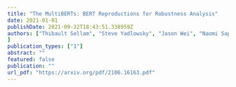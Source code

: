 ```yaml
---
title: "The MultiBERTs: BERT Reproductions for Robustness Analysis"
date: 2021-01-01
publishDate: 2021-09-32T18:43:51.338959Z
authors: ["Thibault Sellam", "Steve Yadlowsky", "Jason Wei", "Naomi Saphra", "Alexander D'Amour", "Tal Linzen", "Jasmijn Bastings", "Iulia Turc", "Jacob Eisenstein", "Dipanjan Das", "Ian Tenney", "Ellie Pavlick"
]
publication_types: ["1"]
abstract: ""
featured: false
publication: ""
url_pdf: "https://arxiv.org/pdf/2106.16163.pdf"
---
```

